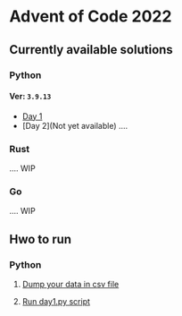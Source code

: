 # Advent of Code 2022

## Currently available solutions

### Python 

#### Ver: ```3.9.13```

- [Day 1](./2022/day1/day1.py)
- [Day 2](Not yet available)
....

### Rust

.... WIP

### Go

.... WIP

## Hwo to run

### Python

1. [Dump your data in csv file](2022/data/day1.csv)

2. [Run day1.py script](2022/day1/day1.py)